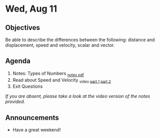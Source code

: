 Wed, Aug 11
=====================

Objectives
------------
Be able to describe the differences between the following: distance and displacement, speed and velocity, scalar and vector.

Agenda  
---------  

1. Notes: Types of Numbers <sub>[notes pdf][notes]</sub>
2. Read about Speed and Velocity <sub>video [part 1][vid1] [part 2][vid2]</sub>
3. Exit Questions


*If you are absent, please take a look at the video version of the notes provided.*


Announcements
-------------  
- Have a great weekend!

[notes]: https://avon.schoology.com/course/5138386942/materials/gp/5188977838
[vid1]: https://youtu.be/vZ5Bl1M6xBc
[vid2]: https://youtu.be/XluhzFftzdw
<!--stackedit_data:
eyJoaXN0b3J5IjpbLTEzNTEyMTE2NiwyMDI0NzUyNTI0LDE4OD
Y2NDcxNDAsLTI3MjAzODI3LDEzMDMzMzQ4MjcsMTU1MTk1MzEz
NiwtMTEwNjE5NzUxNSwtMTI4MTc0MjIzNiwxODQ5MTE3ODA1LD
kwODkwMTA1OCw5MTM5ODc5NjYsMTUyOTk0NjA1OCwxNjkyMjQ4
NzUxLDQzNTI2MjUwMiwyNjY0MDg4MjIsMTc5NTA5NDg4NywtMT
gxODY2MjI3MSwtMTA2NTMzMzUyMCwtNzIwMjAxMDQ0LDg4NDcz
MjQwXX0=
-->